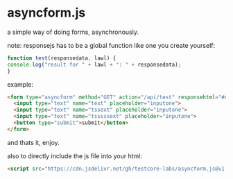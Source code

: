 # asyncform.js
a simple way of doing forms, asynchronously.

note: responsejs has to be a global function like one you create yourself:
```js 
function test(responsedata, lawl) {
console.log("result for " + lawl + ": " + responsedata);
}
```
example:
```html
<form type="asyncform" method="GET" action="/api/test" responsehtml="#element" headers='{"test": true}' responsejs="test("you")">
  <input type="text" name="text" placeholder="inputone">
  <input type="text" name="tssext" placeholder="inputone">
  <input type="text" name="tsssssext" placeholder="inputone">
  <button type="submit">submit</button>
</form>
```

and thats it, enjoy.

also to directly include the js file into your html:
```html
<script src="https://cdn.jsdelivr.net/gh/testcore-labs/asyncform.js@v1.0.4/asyncform.js"></script>
```

